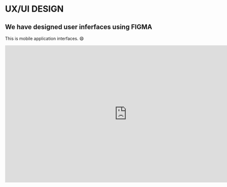 # UX/UI DESIGN

## We have designed user inferfaces using FIGMA

This is mobile application interfaces. 😄

  <iframe style="border: 1px solid rgba(0, 0, 0, 0.1);" width="800" height="450" src="https://www.figma.com/embed?embed_host=share&url=https%3A%2F%2Fwww.figma.com%2Ffile%2FZM8euM1xed15eBVyNBtlUs%2FPettySync%3Ftype%3Ddesign%26node-id%3D3521%253A13579%26mode%3Ddesign%26t%3DH9D2tyIplzSB8o1N-1" allowfullscreen></iframe>
